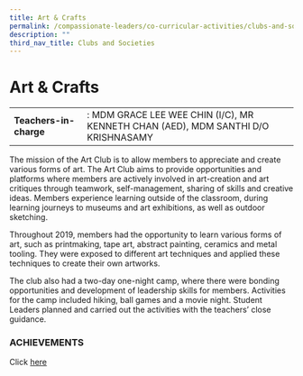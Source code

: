 ```yaml
---
title: Art & Crafts
permalink: /compassionate-leaders/co-curricular-activities/clubs-and-societies/art-n-crafts/
description: ""
third_nav_title: Clubs and Societies
---
```

# **Art & Crafts**

|  	|  	|
|---	|---	|
| **Teachers-in-charge** 	| : MDM GRACE LEE WEE CHIN (I/C), MR KENNETH CHAN (AED), MDM SANTHI D/O KRISHNASAMY 	|

The mission of the Art Club is to allow members to appreciate and create various forms of art. The Art Club aims to provide opportunities and platforms where members are actively involved in art-creation and art critiques through teamwork, self-management, sharing of skills and creative ideas. Members experience learning outside of the classroom, during learning journeys to museums and art exhibitions, as well as outdoor sketching.   

Throughout 2019, members had the opportunity to learn various forms of art, such as printmaking, tape art, abstract painting, ceramics and metal tooling. They were exposed to different art techniques and applied these techniques to create their own artworks.

The club also had a two-day one-night camp, where there were bonding opportunities and development of leadership skills for members. Activities for the camp included hiking, ball games and a movie night. Student Leaders planned and carried out the activities with the teachers’ close guidance.


### ACHIEVEMENTS  

Click [here](https://staging.du7l9z039t2jh.amplifyapp.com/compassionate-leaders/cca-achievements/)